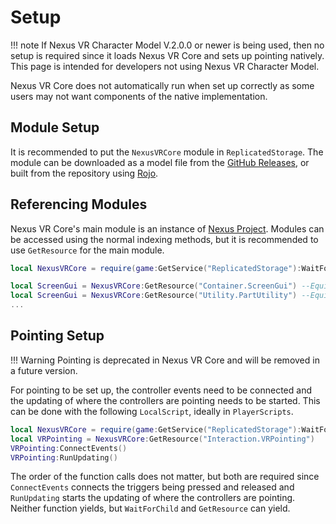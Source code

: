 # Setup
!!! note
    If Nexus VR Character Model V.2.0.0 or newer is being
    used, then no setup is required since it loads Nexus VR
    Core and sets up pointing natively. This page is intended
    for developers not using Nexus VR Character Model.

Nexus VR Core does not automatically run when set up correctly
as some users may not want components of the native implementation.

## Module Setup
It is recommended to put the `NexusVRCore` module in
`ReplicatedStorage`. The module can be downloaded as
a model file from the [GitHub Releases](https://github.com/TheNexusAvenger/Nexus-VR-Core/releases),
or built from the repository using [Rojo](https://github.com/rojo-rbx/rojo).

## Referencing Modules
Nexus VR Core's main module is an instance of
[Nexus Project](https://github.com/TheNexusAvenger/Nexus-Project).
Modules can be accessed using the normal indexing
methods, but it is recommended to use `GetResource`
for the main module.

```lua
local NexusVRCore = require(game:GetService("ReplicatedStorage"):WaitForChild("NexusVRCore"))

local ScreenGui = NexusVRCore:GetResource("Container.ScreenGui") --Equivalent to require(game.ReplicatedStorage.NexusVRCore.Container.ScreenGui)
local ScreenGui = NexusVRCore:GetResource("Utility.PartUtility") --Equivalent to require(game.ReplicatedStorage.NexusVRCore.Utility.PartUtility)
...
```

## Pointing Setup
!!! Warning
    Pointing is deprecated in Nexus VR Core and will be removed in a future version.

For pointing to be set up, the controller events
need to be connected and the updating of where the
controllers are pointing needs to be started. This
can be done with the following `LocalScript`, ideally
in `PlayerScripts`.

```lua
local NexusVRCore = require(game:GetService("ReplicatedStorage"):WaitForChild("NexusVRCore"))
local VRPointing = NexusVRCore:GetResource("Interaction.VRPointing")
VRPointing:ConnectEvents()
VRPointing:RunUpdating()
```

The order of the function calls does not matter, but
both are required since `ConnectEvents` connects the
triggers being pressed and released and `RunUpdating`
starts the updating of where the controllers are pointing.
Neither function yields, but `WaitForChild` and `GetResource`
can yield.